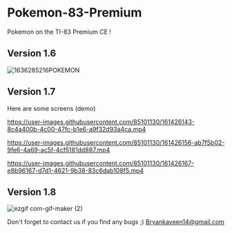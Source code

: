 # Pokemon-83-Premium
Pokemon on the TI-83 Premium CE !
## Version 1.6

![1636285216POKEMON](https://user-images.githubusercontent.com/85101130/147591399-f779c566-3d9c-4708-9eea-43768592f1b2.gif)


## Version 1.7
Here are some screens (demo)

https://user-images.githubusercontent.com/85101130/161426143-8c4a400b-4c00-47fc-b1e6-a9f32d93a4ca.mp4

https://user-images.githubusercontent.com/85101130/161426156-ab7f5b02-9fe6-4a69-ac5f-4cf5181dd887.mp4

https://user-images.githubusercontent.com/85101130/161426167-e8b96167-d7d1-4621-9b38-83c6dab108f5.mp4

## Version 1.8
![ezgif com-gif-maker (2)](https://user-images.githubusercontent.com/85101130/173245080-1652092b-30f9-4f1d-9345-0d93999c6e58.gif)

Don't forget to contact us if you find any bugs ;)
Bryankaveen14@gmail.com
